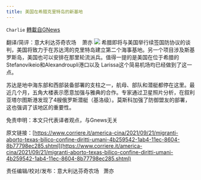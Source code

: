 ```yaml
---
title: 美国在希腊克里特岛的新基地
---
```

`Charlie` [轉載自GNews](https://gnews.org/zh-hans/1547363/)

翻译/简评：意大利达芬奇农场    萧亦
![](https://assets.gnews.org/wp-content/uploads/2021/09/09223.jpg)
希腊即将与美国举行续签国防协议的谈判，美国将致力于在苏达湾的克里特岛建立第二个海事基地。另一个项目涉及斯基罗斯岛，美国也可以安排在那里轮流派兵。值得一提的是美国在位于希腊的Stefanovikeio和Alexandroupli港口以及 Larissa这个简易机场均已经做到了这一点。

苏达是地中海东部和西部装备部署的支柱之一，航母、部队和潜艇都停在这里。最近几个月，五角大楼表示愿意加强与雅典的合作。专家通过卫星照片分析，在叙利亚塔尔图斯港发现了4艘俄罗斯潜艇（基洛级）。莫斯科加强了防御盟友的部署，这也强调了该地区的重要性。

免责申明：本文只代表译者观点，与Gnews无关

原文链接：[https://www.corriere.it/america-cina/2021/09/21/migranti-aborto-texas-bilico-confine-diritti-umani-4b259542-1ab4-11ec-8604-8b77798ec285.shtml](https://www.corriere.it/america-cina/2021/09/21/migranti-aborto-texas-bilico-confine-diritti-umani-4b259542-1ab4-11ec-8604-8b77798ec285.shtml)

责任编辑/校对/发布：意大利达芬奇农场   萧亦
